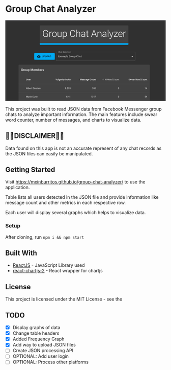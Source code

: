 # Group Chat Analyzer

![Image demostrating the program](image.png)

This project was built to read JSON data from Facebook Messenger group chats to analyze important information. The main features include swear word counter, number of messages, and charts to visualize data.

## 🚨🚨DISCLAIMER🚨🚨

Data found on this app is not an accurate represent of any chat records as the JSON files can easily be manipulated.

## Getting Started

Visit https://mxinburritos.github.io/group-chat-analyzer/ to use the application.

Table lists all users detected in the JSON file and provide information like message count and other metrics in each respective row.

Each user will display several graphs which helps to visualize data.

### Setup

After cloning, run `npm i && npm start`

## Built With

- [ReactJS](https://reactjs.org/) - JavaScript Library used
- [react-chartjs-2](https://jerairrest.github.io/react-chartjs-2/) - React wrapper for chartjs

## License

This project is licensed under the MIT License - see the

## TODO

- [x] Display graphs of data
- [x] Change table headers
- [x] Added Frequency Graph
- [x] Add way to upload JSON files
- [ ] Create JSON processing API
- [ ] OPTIONAL: Add user login
- [ ] OPTIONAL: Process other platforms
